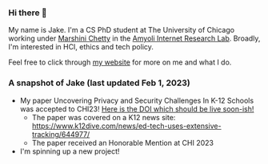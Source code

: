 ### Hi there 👋
My name is Jake. I'm a CS PhD student at The University of Chicago working under [Marshini Chetty](https://www.marshini.net/) in the [Amyoli Internet Research Lab](https://airlab.cs.uchicago.edu/). Broadly, I'm interested in HCI, ethics and tech policy. 

Feel free to click through [my website](https://jakec007.github.io/) for more on me and what I do. 

### A snapshot of Jake (last updated Feb 1, 2023)
- My paper Uncovering Privacy and Security Challenges In K-12 Schools was accepted to CHI23! [Here is the DOI which should be live soon-ish!]( https://doi.org/10.1145/3544548.3580777)
     - The paper was covered on a K12 news site: https://www.k12dive.com/news/ed-tech-uses-extensive-tracking/644977/
     - The paper received an Honorable Mention at CHI 2023
- I'm spinning up a new project!
  

<!--
**JakeC007/JakeC007** is a ✨ _special_ ✨ repository because its `README.md` (this file) appears on your GitHub profile.

Here are some ideas to get you started:

- 🔭 I’m currently working on ...
- 🌱 I’m currently learning ...
- 👯 I’m looking to collaborate on ...
- 🤔 I’m looking for help with ...
- 💬 Ask me about ...
- 📫 How to reach me: ...
- 😄 Pronouns: ...
- ⚡ Fun fact: ...
-->

